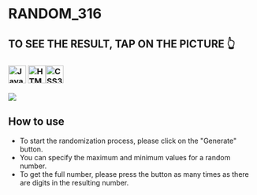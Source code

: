# RANDOM_316
## TO SEE THE RESULT, TAP ON THE PICTURE 👆
### <p> <img src="https://raw.githubusercontent.com/danielcranney/readme-generator/main/public/icons/skills/javascript-colored.svg" width="36" height="36" alt="JavaScript" /> <img src="https://raw.githubusercontent.com/danielcranney/readme-generator/main/public/icons/skills/html5-colored.svg" width="36" height="36" alt="HTML5" /><img src="https://raw.githubusercontent.com/danielcranney/readme-generator/main/public/icons/skills/css3-colored.svg" width="36" height="36" alt="CSS3" /></p>
<a href="https://babinigor.github.io/RANDOM_316/"><img src="https://github.com/user-attachments/assets/edd2ce0f-b9f7-4272-af79-14d432bd1794"/></a>

## How to use

- To start the randomization process, please click on the "Generate" button.
- You can specify the maximum and minimum values for a random number.
- To get the full number, please press the button as many times as there are digits in the resulting number.
